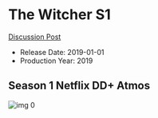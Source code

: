 # The Witcher S1

[Discussion Post](https://www.avsforum.com/threads/bass-eq-for-filtered-movies.2995212/post-58983196)

* Release Date: 2019-01-01
* Production Year: 2019

## Season 1 Netflix DD+ Atmos

![img 0](https://i.imgur.com/4Qb5jg5.jpg)

